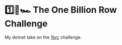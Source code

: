 # 1️⃣🐝🏎️ The One Billion Row Challenge

My dotnet take on the [1brc](https://github.com/gunnarmorling/1brc) challenge.  
